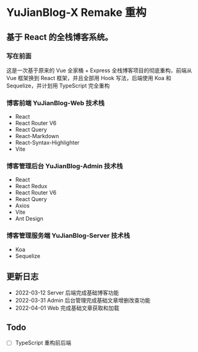 # YuJianBlog-X Remake 重构

## 基于 React 的全栈博客系统。

### 写在前面

这是一次基于原来的 Vue 全家桶 + Express 全栈博客项目的彻底重构，前端从 Vue 框架换到 React 框架，并且全部用 Hook 写法，后端使用 Koa 和 Sequelize，并计划用 TypeScript 完全重构

### 博客前端 YuJianBlog-Web 技术栈

- React
- React Router V6
- React Query
- React-Markdown
- React-Syntax-Highlighter
- Vite

### 博客管理后台 YuJianBlog-Admin 技术栈

- React
- React Redux
- React Router V6
- React Query
- Axios
- Vite
- Ant Design

### 博客管理服务端 YuJianBlog-Server 技术栈

- Koa
- Sequelize

## 更新日志

- 2022-03-12 Server 后端完成基础博客功能
- 2022-03-31 Admin 后台管理完成基础文章增删改查功能
- 2022-04-01 Web 完成基础文章获取和加载

## Todo

- [ ] TypeScript 重构前后端
